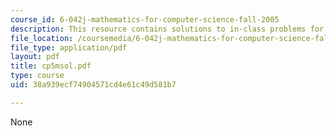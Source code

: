 ```yaml
---
course_id: 6-042j-mathematics-for-computer-science-fall-2005
description: This resource contains solutions to in-class problems for week 5, monday.
file_location: /coursemedia/6-042j-mathematics-for-computer-science-fall-2005/38a939ecf74904571cd4e61c49d581b7_cp5msol.pdf
file_type: application/pdf
layout: pdf
title: cp5msol.pdf
type: course
uid: 38a939ecf74904571cd4e61c49d581b7

---
```

None